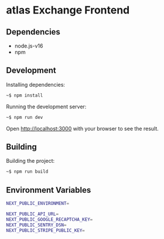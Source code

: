 # atlas Exchange Frontend

## Dependencies
- node.js-v16
- npm

## Development
Installing dependencies:
```bash
~$ npm install
```

Running the development server:
```bash
~$ npm run dev
```

Open [http://localhost:3000](http://localhost:3000) with your browser to see the result.

## Building
Building the project:
```bash
~$ npm run build
```

## Environment Variables

```bash
NEXT_PUBLIC_ENVIRONMENT=

NEXT_PUBLIC_API_URL=
NEXT_PUBLIC_GOOGLE_RECAPTCHA_KEY=
NEXT_PUBLIC_SENTRY_DSN=
NEXT_PUBLIC_STRIPE_PUBLIC_KEY=
```

